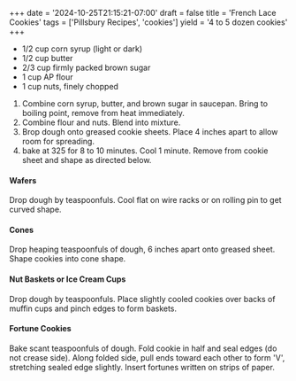 +++
date = '2024-10-25T21:15:21-07:00'
draft = false
title = 'French Lace Cookies'
tags = ['Pillsbury Recipes', 'cookies']
yield = '4 to 5 dozen cookies'
+++

* 1/2 cup corn syrup (light or dark)
* 1/2 cup butter
* 2/3 cup firmly packed brown sugar
* 1 cup AP flour
* 1 cup nuts, finely chopped

1. Combine corn syrup, butter, and brown sugar in saucepan. Bring to boiling point, remove from heat immediately.
2. Combine flour and nuts. Blend into mixture.
3. Brop dough onto greased cookie sheets. Place 4 inches apart to allow room for spreading.
4. bake at 325 for 8 to 10 minutes. Cool 1 minute. Remove from cookie sheet and shape as directed below.

#### Wafers
Drop dough by teaspoonfuls. Cool flat on wire racks or on rolling pin to get curved shape.

#### Cones
Drop heaping teaspoonfuls of dough, 6 inches apart onto greased sheet. Shape cookies into cone shape.

#### Nut Baskets or Ice Cream Cups
Drop dough by teaspoonfuls. Place slightly cooled cookies over backs of muffin cups and pinch edges to form baskets.

#### Fortune Cookies
Bake scant teaspoonfuls of dough. Fold cookie in half and seal edges (do not crease side). Along folded side, pull ends toward each other to form 'V', stretching sealed edge slightly. Insert fortunes written on strips of paper.